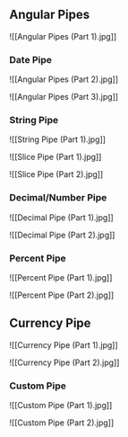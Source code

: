 ## Angular Pipes

![[Angular Pipes (Part 1).jpg]]

### Date Pipe

![[Angular Pipes (Part 2).jpg]]

![[Angular Pipes (Part 3).jpg]]

### String Pipe

![[String Pipe (Part 1).jpg]]

![[Slice Pipe (Part 1).jpg]]

![[Slice Pipe (Part 2).jpg]]

### Decimal/Number Pipe

![[Decimal Pipe (Part 1).jpg]]

![[Decimal Pipe (Part 2).jpg]]

### Percent Pipe

![[Percent Pipe (Part 1).jpg]]

![[Percent Pipe (Part 2).jpg]]

## Currency Pipe

![[Currency Pipe (Part 1).jpg]]

![[Currency Pipe (Part 2).jpg]]

### Custom Pipe

![[Custom Pipe (Part 1).jpg]]

![[Custom Pipe (Part 2).jpg]]